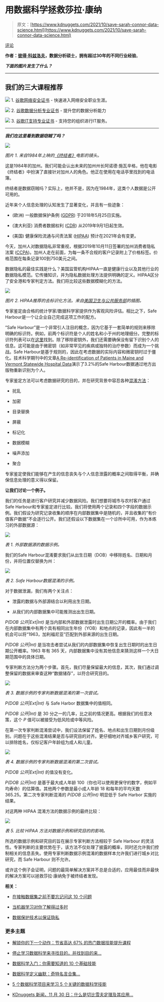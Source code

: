 # 用数据科学拯救莎拉·康纳

> 原文：[https://www.kdnuggets.com/2021/10/save-sarah-connor-data-science.html](https://www.kdnuggets.com/2021/10/save-sarah-connor-data-science.html)

[评论](#comments)

**作者：[彼得·科兹洛夫](https://www.linkedin.com/in/peter-kozlov/)，数据分析硕士，拥有超过30年的不同行业经验**。

***下面的图片发生了什么？***

* * *

## 我们的三大课程推荐

![](../Images/0244c01ba9267c002ef39d4907e0b8fb.png) 1\. [谷歌网络安全证书](https://www.kdnuggets.com/google-cybersecurity) - 快速进入网络安全职业生涯。

![](../Images/e225c49c3c91745821c8c0368bf04711.png) 2\. [谷歌数据分析专业证书](https://www.kdnuggets.com/google-data-analytics) - 提升您的数据分析能力

![](../Images/0244c01ba9267c002ef39d4907e0b8fb.png) 3\. [谷歌IT支持专业证书](https://www.kdnuggets.com/google-itsupport) - 支持您的组织进行IT服务。

* * *

***我们在这里看到数据窃贼了吗？***

![](../Images/6a6b2fb376640c02b458c823acce22dd.png)

*图片 1\. 来自1984年上映的[《终结者》](https://en.wikipedia.org/wiki/The_Terminator)电影的镜头。*

这是1984年的加州。我们可能会认出未来的加州州长阿诺德·施瓦辛格，他在电影《终结者》中扮演了直接针对加州人的角色。他正在使用在电话亭里找到的电话簿。

终结者是数据窃贼吗？实际上，他并不是，因为在1984年，这类个人数据是公开可用的。

近年来个人信息处理的认知发生了显著变化，并且有一些迹象：

+   (欧洲) 一般数据保护条例 ([GDPR](https://gdpr-info.eu/)) 于2018年5月25日实施。

+   (澳大利亚) 消费者数据权利 ([CDR](https://www.cdr.gov.au/)) 从2019年9月1日起生效。

+   (美国) 健康保险流通与问责法案 ([HIPAA](https://www.cdc.gov/phlp/publications/topic/hipaa.html)) 预计在2021年会有变更。

今天，加州人对数据隐私非常重视，根据2019年10月11日签署的加州消费者隐私法案 ([CCPA](https://oag.ca.gov/privacy/ccpa))。加州人走在前面，为每一条不合规的客户记录附上了价格标签。价格范围在每条记录100到750美元之间。

数据隐私的最佳实践是什么？美国监管机构HIPAA一直是健康行业以及其他行业的数据隐私模范。它传播知识，并为隐私数据处理方法提供明确的定义。HIPAA区分了安全港和专家判定方法。我们将比较这些数据模糊化的方法。

![](../Images/70eb2f07777e939ee94827b293607ad6.png)

*图片 2\. HIPAA推荐的去标识化方法。来自[美国卫生与公共服务部](https://www.hhs.gov/hipaa/for-professionals/privacy/special-topics/de-identification/index.html#standard)的插图。*

专家鉴定由合格的统计学家/数据科学家提供作为客观风险评估。相比之下，Safe Harbour是一个让企业自己完成这项工作的配方。

“Safe Harbour”是一个非常引人注目的概念，因为它基于一套简单的规则来移除明确的标识符。例如，前两个标识符是个人的姓名和小于州的地理细分。完整的标识符列表可以在[这里](https://www.hhs.gov/hipaa/for-professionals/privacy/special-topics/de-identification/index.html#standard)找到。除了移除密钥外，我们还需要确保没有留下识别个人的信息。这可能是由于微密钥（如非常罕见的疾病或独特的治疗参数）而成为一个挑战。Safe Harbour是基于规则的，因此在考虑数据的实际内容和微密钥时过于僵化。技术科学期刊中的文章[A Re-identification of Patients in Maine and Vermont Statewide Hospital Data](https://techscience.org/a/2018100901/)演示了3.2%的Safe Harbour数据通过地方出版物重新识别为个人。

专家鉴定方法可以考虑数据研究的目的，并在研究背景中容忍各种[混淆方法](https://www.researchgate.net/publication/339242645_GDPR_COMPLIANT_METHODS_OF_DATA_PROTECTION)：

+   扰乱

+   加密

+   目录替换

+   屏蔽

+   标记化

+   数据模糊

+   噪声添加

+   聚合

专家鉴定使我们能够在产生的信息丧失与个人信息泄露的概率之间取得平衡，并确保信息处理的意义得以保留。

**让我们讨论一个例子。**

我们的任务是进行客户研究并减少数据风险。我们想要将城市与农村客户通过Safe Harbour和专家鉴定进行比较。我们将使用两个记录和四个字段的数据示例。我们假设为研究记录收集的顺序在内部数据集中是随机的，并且收集的“有价值客户数据”不会逐行公开。我们还假设以下数据集在一个诊所中可用，作为本练习的外部数据源：

![](../Images/897d0c98299e973acb4d4ce55c1ca91d.png)

*表 1\. 外部数据源的数据示例。*

我们的Safe Harbour混淆要求我们从出生日期（DOB）中移除姓名、日期和月份，并将位置仅替换为州：

![](../Images/3bb2d1147efdd1792cdd467016dd5321.png)

*表 2\. Safe Harbour数据混淆的示例。*

对于数据泄漏，我们有两个关注点：

+   泄露的数据与外部源结合以利用出生日期。

+   从我们的内部数据集中可能推测出出生日期。

*P(DOB 公开|Ext|Int)* 是当内部和外部数据泄露时出生日期公开的概率。由于我们在内部数据集中有两个具有相同出生年份（YOB）和地点的记录，因此有一半的机会可以将“1963，加利福尼亚”匹配到外部来源的出生日期。

*P(DOB 公开|Int)* 是当攻击者尝试从我们的内部数据集中恢复出生日期时的出生日期公开概率。1963 年有 365 天，内部数据集中没有其他信息来猜测这样一个大日期范围中的具体日期。

专家判断方法分为两个步骤。首先，我们尽量保留最大的信息，其次，我们通过调整保留的数据来审查这种“数据储存”，以符合研究目的。

![](../Images/a13cf64d60c3419c12eb05fd7671c337.png)

*表 3\. 数据示例的专家判断数据混淆的第一次尝试。*

*P(DOB 公开|Ext|Int)* 与 Safe Harbor 数据集中的值相同。

*P(DOB 公开|Int)* 是 30 分之一的几率，比之前的情况更高。根据我们的任意决策，这个 *P* 值可以被接受为低风险或中等风险。

在第一次专家判断混淆尝试中，我们设法保留了姓名、地点和出生日期到月份级别。问题在于这些混淆结果是否与研究目的对齐。更仔细地对齐城乡客户研究，可以排除姓名，仅标记客户年龄组为成人和儿童。

![](../Images/a5b23ac5b39183a17c19c406bccb0b6e.png)

*表 4\. 数据示例的专家判断数据混淆的第二次尝试。*

*P(DOB 公开|Ext|Int)* 的值没有变化。

*P(DOB 公开|Int)* 是基于最大成人年龄 100（你也可以使用更保守的数字，例如平均寿命）的估算值。其他两个参数是最小成人年龄 18 和每年的平均天数 365.25。第二次专家判断混淆的 *P(DOB 公开|Int)* 明显低于 Safe Harbor 实施的结果。

对这两种 HIPAA 混淆方法的数据示例的最终比较：

![](../Images/a0bd87d2f58753b8cb127e2aeb4d6b7d.png)

*表 5\. 比较 HIPAA 方法对数据示例和研究目的的影响。*

所选的数据示例和研究目的旨在展示专家判断方法相较于 Safe Harbour 的灵活性。专家判断的主要优势在于，该方法不仅处理了披露的概率，同时还允许我们控制相关的信息丢失。使用专家判断数据示例混淆的数据样本允许我们进行城乡对比研究，而 Safe Harbour 则不允许。

或许这个例子会证明，问题的最简单解决方案并不总是合适的，应用最佳而非最快的解决方案可以拯救莎拉·康纳免于被终结者发现。

**相关：**

+   [在接触数据集之前不要忘记问这 10 个问题](https://www.kdnuggets.com/2021/09/dataset-asking-10-questions.html)

+   [当机器学习对你了解得过多时](https://www.kdnuggets.com/2020/11/machine-learning-knows-too-much-about-you.html)

+   [数据保护技术以保证隐私](https://www.kdnuggets.com/2020/10/data-protection-techniques-guarantee-privacy.html)

### 更多主题

+   [解锁你的下一个动作：节省高达 67% 的热门数据技能提升课程](https://www.kdnuggets.com/2023/03/datacamp-unlock-next-move-save-67-indemand-data-upskilling.html)

+   [停止学习数据科学来寻找目的，并找到目的来…](https://www.kdnuggets.com/2021/12/stop-learning-data-science-find-purpose.html)

+   [数据科学入门：你需要知道的 10 个基础技能](https://www.kdnuggets.com/2020/10/data-science-minimum-10-essential-skills.html)

+   [数据科学定义幽默：奇特名言合集…](https://www.kdnuggets.com/2022/02/data-science-definition-humor.html)

+   [5 个数据科学项目来学习 5 个关键的数据科学技能](https://www.kdnuggets.com/2022/03/5-data-science-projects-learn-5-critical-data-science-skills.html)

+   [KDnuggets 新闻，11 月 30 日：什么是切比雪夫定理及其应用…](https://www.kdnuggets.com/2022/n46.html)
